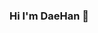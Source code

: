 ### Hi I'm DaeHan 👋

<!--
**SpaceXdaehan/SpaceXdaehan** is a ✨ _special_ ✨ repository because its `README.md` (this file) appears on your GitHub profile.
# 02.28.2023_study_java
<img src="https://img.shields.io/badge/Java-007396?style=flat-square&logo=Java&logoColor=white"/>
<a href="버튼을 눌렀을 때 이동할 링크" target="_blank"><img src="https://img.shields.io/badge/뱃지레이블-배경색?style=뱃지모양&logo=로고&logoColor=로고색상"/></a>


![Anurag's GitHub stats](https://github-readme-stats.vercel.app/api?username=SpaceXdaehan&show_icons=true&theme=radical)
[![Anurag's GitHub stats](https://github-readme-stats.vercel.app/api?username=SpaceXdaehan)](https://github.com/anuraghazra/github-readme-stats)

Here are some ideas to get you started:

- 🔭 I’m currently working on ...
- 🌱 I’m currently learning ...
- 👯 I’m looking to collaborate on ...
- 🤔 I’m looking for help with ...
- 💬 Ask me about ...
- 📫 How to reach me: ...
- 😄 Pronouns: ...
- ⚡ Fun fact: ...
-->
